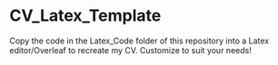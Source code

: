 # CV_Latex_Template
Copy the code in the Latex_Code folder of this repository into a Latex editor/Overleaf to recreate my CV. Customize to suit your needs!
